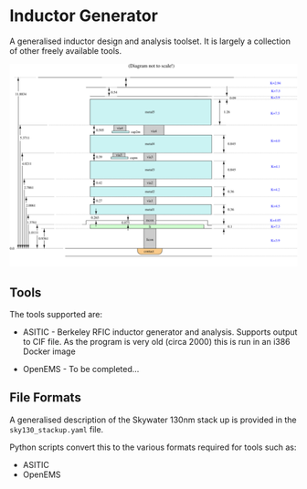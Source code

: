 # Inductor Generator

A generalised inductor design and analysis toolset. It is largely a
collection of other freely available tools.

![Stackup](metal_stack.svg)

## Tools

The tools supported are:

 - ASITIC - Berkeley RFIC inductor generator and analysis. Supports output to CIF file. As the program is very old (circa 2000) this is run in an i386 Docker image

  - OpenEMS - To be completed...

## File Formats

A generalised description of the Skywater 130nm stack up is provided
in the `sky130_stackup.yaml` file.

Python scripts convert this to the various formats required for tools such as:

 - ASITIC
 - OpenEMS